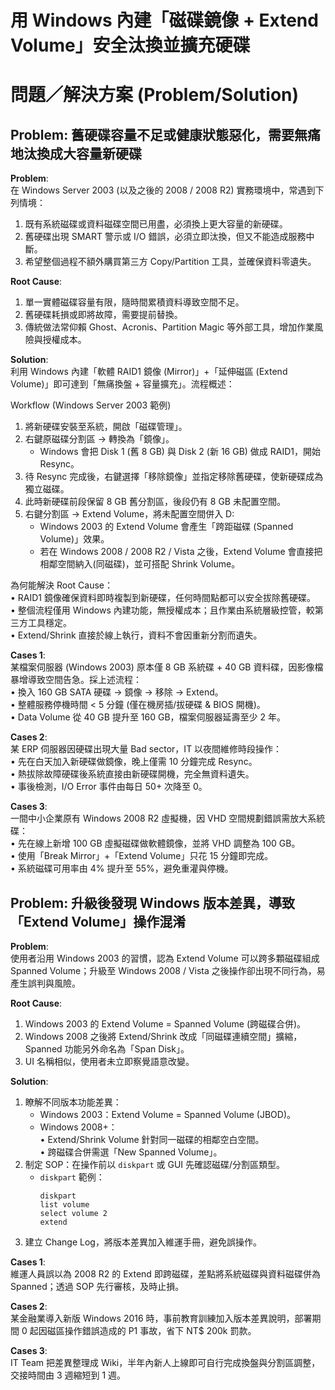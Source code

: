 # 用 Windows 內建「磁碟鏡像 + Extend Volume」安全汰換並擴充硬碟

# 問題／解決方案 (Problem/Solution)

## Problem: 舊硬碟容量不足或健康狀態惡化，需要無痛地汰換成大容量新硬碟

**Problem**:  
在 Windows Server 2003 (以及之後的 2008 / 2008 R2) 實務環境中，常遇到下列情境：  
1. 既有系統磁碟或資料磁碟空間已用盡，必須換上更大容量的新硬碟。  
2. 舊硬碟出現 SMART 警示或 I/O 錯誤，必須立即汰換，但又不能造成服務中斷。  
3. 希望整個過程不額外購買第三方 Copy/Partition 工具，並確保資料零遺失。  

**Root Cause**:  
1. 單一實體磁碟容量有限，隨時間累積資料導致空間不足。  
2. 舊硬碟耗損或即將故障，需要提前替換。  
3. 傳統做法常仰賴 Ghost、Acronis、Partition Magic 等外部工具，增加作業風險與授權成本。  

**Solution**:  
利用 Windows 內建「軟體 RAID1 鏡像 (Mirror)」+「延伸磁區 (Extend Volume)」即可達到「無痛換盤 + 容量擴充」。流程概述：  

Workflow (Windows Server 2003 範例)  
1. 將新硬碟安裝至系統，開啟「磁碟管理」。  
2. 右鍵原磁碟分割區 → 轉換為「鏡像」。  
   - Windows 會把 Disk 1 (舊 8 GB) 與 Disk 2 (新 16 GB) 做成 RAID1，開始 Resync。  
3. 待 Resync 完成後，右鍵選擇「移除鏡像」並指定移除舊硬碟，使新硬碟成為獨立磁碟。  
4. 此時新硬碟前段保留 8 GB 舊分割區，後段仍有 8 GB 未配置空間。  
5. 右鍵分割區 → Extend Volume，將未配置空間併入 D:  
   - Windows 2003 的 Extend Volume 會產生「跨距磁碟 (Spanned Volume)」效果。  
   - 若在 Windows 2008 / 2008 R2 / Vista 之後，Extend Volume 會直接把相鄰空間納入(同磁碟)，並可搭配 Shrink Volume。  

為何能解決 Root Cause：  
• RAID1 鏡像確保資料即時複製到新硬碟，任何時間點都可以安全拔除舊硬碟。  
• 整個流程僅用 Windows 內建功能，無授權成本；且作業由系統層級控管，較第三方工具穩定。  
• Extend/Shrink 直接於線上執行，資料不會因重新分割而遺失。  

**Cases 1**:  
某檔案伺服器 (Windows 2003) 原本僅 8 GB 系統碟 + 40 GB 資料碟，因影像檔暴增導致空間告急。採上述流程：  
• 換入 160 GB SATA 硬碟 → 鏡像 → 移除 → Extend。  
• 整體服務停機時間 < 5 分鐘 (僅在機房插/拔硬碟 & BIOS 開機)。  
• Data Volume 從 40 GB 提升至 160 GB，檔案伺服器延壽至少 2 年。  

**Cases 2**:  
某 ERP 伺服器因硬碟出現大量 Bad sector，IT 以夜間維修時段操作：  
• 先在白天加入新硬碟做鏡像，晚上僅需 10 分鐘完成 Resync。  
• 熱拔除故障硬碟後系統直接由新硬碟開機，完全無資料遺失。  
• 事後檢測，I/O Error 事件由每日 50+ 次降至 0。  

**Cases 3**:  
一間中小企業原有 Windows 2008 R2 虛擬機，因 VHD 空間規劃錯誤需放大系統碟：  
• 先在線上新增 100 GB 虛擬磁碟做軟體鏡像，並將 VHD 調整為 100 GB。  
• 使用「Break Mirror」+「Extend Volume」只花 15 分鐘即完成。  
• 系統磁碟可用率由 4% 提升至 55%，避免重灌與停機。  

## Problem: 升級後發現 Windows 版本差異，導致「Extend Volume」操作混淆

**Problem**:  
使用者沿用 Windows 2003 的習慣，認為 Extend Volume 可以跨多顆磁碟組成 Spanned Volume；升級至 Windows 2008 / Vista 之後操作卻出現不同行為，易產生誤判與風險。  

**Root Cause**:  
1. Windows 2003 的 Extend Volume = Spanned Volume (跨磁碟合併)。  
2. Windows 2008 之後將 Extend/Shrink 改成「同磁碟連續空間」擴縮，Spanned 功能另外命名為「Span Disk」。  
3. UI 名稱相似，使用者未立即察覺語意改變。  

**Solution**:  
1. 瞭解不同版本功能差異：  
   - Windows 2003：Extend Volume = Spanned Volume (JBOD)。  
   - Windows 2008+：  
     • Extend/Shrink Volume 針對同一磁碟的相鄰空白空間。  
     • 跨磁碟合併需選「New Spanned Volume」。  
2. 制定 SOP：在操作前以 `diskpart` 或 GUI 先確認磁碟/分割區類型。  
   - `diskpart` 範例：  
     ```
     diskpart
     list volume
     select volume 2
     extend
     ```  
3. 建立 Change Log，將版本差異加入維運手冊，避免誤操作。  

**Cases 1**:  
維運人員誤以為 2008 R2 的 Extend 即跨磁碟，差點將系統磁碟與資料磁碟併為 Spanned；透過 SOP 先行審核，及時止損。  

**Cases 2**:  
某金融業導入新版 Windows 2016 時，事前教育訓練加入版本差異說明，部署期間 0 起因磁區操作錯誤造成的 P1 事故，省下 NT$ 200k 罰款。  

**Cases 3**:  
IT Team 把差異整理成 Wiki，半年內新人上線即可自行完成換盤與分割區調整，交接時間由 3 週縮短到 1 週。